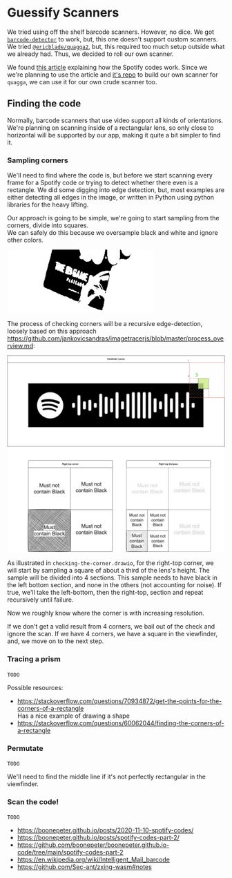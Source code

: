 # Guessify Scanners

We tried using off the shelf barcode scanners. However, no dice.
We got [`barcode-detector`](https://github.com/Sec-ant/barcode-detector/) to work, but, this one doesn't support custom scanners.
We tried [`@ericblade/quagga2`](https://github.com/ericblade/quagga2), but, this required too much setup outside what we already had.
Thus, we decided to roll our own scanner.

We found [this article](https://boonepeter.github.io/posts/spotify-codes-part-2/) explaining how the Spotify codes work.
Since we we're planning to use the article and [it's repo](https://github.com/boonepeter/boonepeter.github.io-code/tree/main/spotify-codes-part-2) to build our own scanner for `quagga`, we can use it for our own crude scanner too.

## Finding the code

Normally, barcode scanners that use video support all kinds of orientations.  
We're planning on scanning inside of a rectangular lens, so only close to horizontal will be supported by our app, making it quite a bit simpler to find it.

### Sampling corners

We'll need to find where the code is, but before we start scanning every frame for a Spotify code or trying to detect whether there even is a rectangle.
We did some digging into edge detection, but, most examples are either detecting all edges in the image, or written in Python using python libraries for the heavy lifting.

Our approach is going to be simple, we're going to start sampling from the corners, divide into squares.  
We can safely do this because we oversample black and white and ignore other colors.  

![A bad example of the oversampling, using a black card](./images/oversampling.png)  

The process of checking corners will be a recursive edge-detection,  
loosely based on this approach <https://github.com/jankovicsandras/imagetracerjs/blob/master/process_overview.md>:  
  
![checking-the-corner.drawio](./images/checking-the-corner.drawio.svg)  

As illustrated in `checking-the-corner.drawio`, for the right-top corner, we will start by sampling a square of about a third of the lens's height.
The sample will be divided into 4 sections. 
This sample needs to have black in the left bottom section, and none in the others (not accounting for noise).
If true, we'll take the left-bottom, then the right-top, section and repeat recursively until failure.  

Now we roughly know where the corner is with increasing resolution.  

If we don't get a valid result from 4 corners, we bail out of the check and ignore the scan.
If we have 4 corners, we have a square in the viewfinder, and, we move on to the next step.

### Tracing a prism

`TODO`

Possible resources: 

- <https://stackoverflow.com/questions/70934872/get-the-points-for-the-corners-of-a-rectangle>  
  Has a nice example of drawing a shape
- <https://stackoverflow.com/questions/60062044/finding-the-corners-of-a-rectangle>

### Permutate

`TODO`

We'll need to find the middle line if it's not perfectly rectangular in the viewfinder.  

### Scan the code!

`TODO`  

- <https://boonepeter.github.io/posts/2020-11-10-spotify-codes/>
- <https://boonepeter.github.io/posts/spotify-codes-part-2/>
- <https://github.com/boonepeter/boonepeter.github.io-code/tree/main/spotify-codes-part-2>
- <https://en.wikipedia.org/wiki/Intelligent_Mail_barcode>
- <https://github.com/Sec-ant/zxing-wasm#notes>
